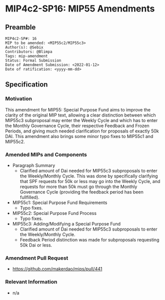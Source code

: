 # MIP4c2-SP16: MIP55 Amendments

## Preamble

```
MIP4c2-SP#: 16
MIP to be amended: <MIP55c2/MIP55c3>
Author(s): @Sebix
Contributors: @Blimpa
Tags: mip-amendment
Status: Formal Submission
Date of Amendment Submission: <2022-01-12>
Date of ratification: <yyyy-mm-dd>
```

## Specification

### Motivation

This amendment for MIP55: Special Purpose Fund aims to improve the clarity of the original MIP text, allowing a clear distinction between which MIP55c3 subproposal may enter the Weekly Cycle and which has to enter the Monthly Governance Cycle, their respective Feedback and Frozen Periods, and giving much needed clarification for proposals of exactly 50k DAI. This amendment also brings some minor typo fixes to MIP55c1 and MIP55c2.

### Amended MIPs and Components

- Paragraph Summary
   - Clarified amount of Dai needed for MIP55c3 subproposals to enter the Weekly/Monthly Cycle. This was done by specifically clarifying that SPF requests for 50k or less may go into the Weekly Cycle, and requests for more than 50k must go through the Monthly Governance Cycle (providing the feedback period has been fullfilled).
- MIP55c1: Special Purpose Fund Requirements
   - Typo fixes.
- MIP55c2: Special Purpose Fund Process
   - Typo fixes.
- MIP55c3: Adding/Modifying a Special Purpose Fund
   - Clarified amount of Dai needed for MIP55c3 subproposals to enter the Weekly/Monthly Cycle.  
   - Feedback Period distinction was made for subproposals requesting 50k Dai or less.


### Amendment Pull Request

- https://github.com/makerdao/mips/pull/441

### Relevant Information

- n/a
